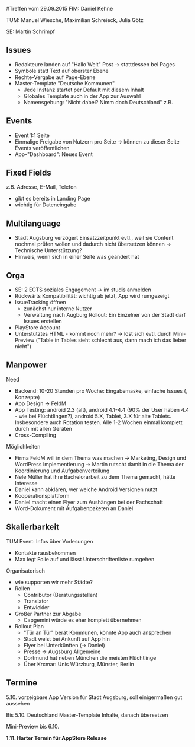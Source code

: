 #Treffen vom 29.09.2015
FIM: Daniel Kehne

TUM: Manuel Wiesche, Maximilian Schreieck, Julia Götz

SE: Martin Schrimpf

## Issues
* Redakteure landen auf "Hallo Welt" Post -> stattdessen bei Pages
* Symbole statt Text auf oberster Ebene
* Rechte-Vergabe auf Page-Ebene
* Master-Template "Deutsche Kommunen"
  * Jede Instanz startet per Default mit diesem Inhalt
  * Globales Template auch in der App zur Auswahl
  * Namensgebung: "Nicht dabei? Nimm doch Deutschland" z.B.

## Events
* Event 1:1 Seite
* Einmalige Freigabe von Nutzern pro Seite -> können zu dieser Seite Events veröffentlichen
* App-"Dashboard": Neues Event

## Fixed Fields
z.B. Adresse, E-Mail, Telefon
* gibt es bereits in Landing Page
* wichtig für Dateneingabe

## Multilanguage
* Stadt Augsburg verzögert Einsatzzeitpunkt evtl., weil sie Content nochmal prüfen wollen und dadurch nicht übersetzen können -> Technische Unterstützung?
* Hinweis, wenn sich in einer Seite was geändert hat 

## Orga
* SE: 2 ECTS soziales Engagement -> im studis anmelden
* Rückwärts Kompatibilität: wichtig ab jetzt, App wird rumgezeigt
* IssueTracking öffnen
  * zunächst nur interne Nutzer
  * Verwaltung nach Augburg Rollout: Ein Einzelner von der Stadt darf Issues erstellen
* PlayStore Account
* Unterstütztes HTML - kommt noch mehr? -> löst sich evtl. durch Mini-Preview ("Table in Tables sieht schlecht aus, dann mach ich das lieber nicht")

## Manpower
Need
  * Backend: 10-20 Stunden pro Woche: Eingabemaske, einfache Issues (, Konzepte)
  * App Design -> FeldM
  * App Testing: android 2.3 (alt), android 4.1-4.4 (90% der User haben 4.4 - wie bei Flüchtlingen?), android 5.X, Tablet, 3.X für alte Tablets. Insbesondere auch Rotation testen. Alle 1-2 Wochen einmal komplett durch mit allen Geräten
  * Cross-Compiling

Möglichkeiten 
  * Firma FeldM will in dem Thema was machen -> Marketing, Design und WordPress Implementierung -> Martin rutscht damit in die Thema der Koordinierung und Aufgabenverteilung
  * Nele Müller hat ihre Bachelorarbeit zu dem Thema gemacht, hätte Interesse
  * Daniel kann abklären, wer welche Android Versionen nutzt
  * Kooperationsplattform
  * Daniel macht einen Flyer zum Aushängen bei der Fachschaft
  * Word-Dokument mit Aufgabenpaketen an Daniel

## Skalierbarkeit
TUM Event: Infos über Vorlesungen
* Kontakte rausbekommen
* Max legt Folie auf und lässt Unterschriftenliste rumgehen

Organisatorisch
* wie supporten wir mehr Städte?
* Rollen
  * Contributor (Beratungsstellen)
  * Translator
  * Entwickler
* Großer Partner zur Abgabe
  * Capgemini würde es eher komplett übernehmen
* Rollout Plan
  * "Tür an Tür" berät Kommunen, könnte App auch ansprechen
  * Stadt weist bei Ankunft auf App hin
  * Flyer bei Unterkünften (-> Daniel)
  * Presse -> Augsburg Allgemeine
  * Dortmund hat neben München die meisten Flüchtlinge
  * Über Krcmar: Unis Würzburg, Münster, Berlin


## Termine
5.10. vorzeigbare App Version für Stadt Augsburg, soll einigermaßen gut aussehen

Bis 5.10. Deutschland Master-Template Inhalte, danach übersetzen

Mini-Preview bis 6.10.

**1.11. Harter Termin für AppStore Release**